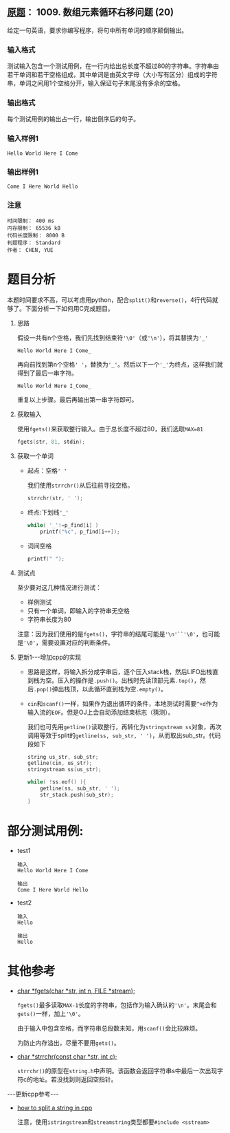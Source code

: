 ##	[原题](https://www.patest.cn/contests/pat-b-practise/1009)： 1009. 数组元素循环右移问题 (20)

给定一句英语，要求你编写程序，将句中所有单词的顺序颠倒输出。

###	输入格式

测试输入包含一个测试用例，在一行内给出总长度不超过80的字符串。字符串由若干单词和若干空格组成，其中单词是由英文字母（大小写有区分）组成的字符串，单词之间用1个空格分开，输入保证句子末尾没有多余的空格。

###	输出格式

每个测试用例的输出占一行，输出倒序后的句子。

###	输入样例1

	Hello World Here I Come

###	输出样例1

	Come I Here World Hello

###	注意

	时间限制： 400 ms
	内存限制： 65536 kB
	代码长度限制： 8000 B
	判题程序： Standard
	作者： CHEN, YUE

#	题目分析

本题时间要求不高，可以考虑用python，配合`split()`和`reverse()`，4行代码就够了。下面分析一下如何用C完成题目。

1.	思路

	假设一共有n个空格，我们先找到结束符`'\0'`（或`'\n'`），将其替换为`'_'`

	```
	Hello World Here I Come_
	```

	再向前找到第n个空格`' '`，替换为`'_'`。然后以下一个`'_'`为终点，这样我们就得到了最后一串字符。

	```
	Hello World Here I_Come_
	```

	重复以上步骤。最后再输出第一串字符即可。

2.	获取输入

	使用`fgets()`来获取整行输入。由于总长度不超过80，我们选取`MAX=81`

	```c
	fgets(str, 81, stdin);
	```

3.	获取一个单词

	*	起点：空格`' '`

		我们使用`strrchr()`从后往前寻找空格。

		```c
		strrchr(str, ' ');
		```

	*	终点:下划线`'_'`

		```c
		while( '_'!=p_find[i] )
			printf("%c", p_find[i++]);
		```

	*	词间空格
		
		```c
		printf(" ");
		```

4.	测试点

	至少要对这几种情况进行测试：

	*	样例测试
	*	只有一个单词，即输入的字符串无空格
	*	字符串长度为80

	注意：因为我们使用的是`fgets()`，字符串的结尾可能是`'\n'``'\0'`，也可能是`'\0'`，需要设置对应的判断条件。

5.	更新1---增加cpp的实现

	*	思路是这样，将输入拆分成字串后，逐个压入stack栈，然后LIFO出栈直到栈为空。压入的操作是`.push()`。出栈时先读顶部元素`.top()`，然后`.pop()`弹出栈顶，以此循环直到栈为空`.empty()`。

	*	`cin`和`scanf()`一样，如果作为退出循环的条件，本地测试时需要`^+d`作为输入流的`EOF`。但是OJ上会自动添加结束标志（猜测）。

		我们也可先用`getline()`读取整行，再转化为`stringstream ss`对象，再次调用等效于split的`getline(ss, sub_str, ' ')`，从而取出sub_str。代码段如下

		```cpp
		string us_str, sub_str;
		getline(cin, us_str);
		stringstream ss(us_str);

		while( !ss.eof() ){
			getline(ss, sub_str, ' ');
			str_stack.push(sub_str);
		}
		```

#	部分测试用例:

*	test1

		输入
		Hello World Here I Come

		输出
		Come I Here World Hello

*	test2

		输入
		Hello

		输出
		Hello

#	其他参考

*	[char *fgets(char *str, int n, FILE *stream);](https://www-s.acm.illinois.edu/webmonkeys/book/c_guide/2.12.html#fgets)

	`fgets()`最多读取`MAX-1`长度的字符串，包括作为输入确认的`'\n'`。末尾会和`gets()`一样，加上`'\0'`。

	由于输入中包含空格，而字符串总段数未知，用`scanf()`会比较麻烦。

	为防止内存溢出，尽量不要用`gets()`。

*	[char *strrchr(const char *str, int c);](https://www-s.acm.illinois.edu/webmonkeys/book/c_guide/2.14.html#strrchr)

	`strrchr()`的原型在`string.h`中声明。该函数会返回字符串s中最后一次出现字符c的地址。若没找到则返回空指针。

---更新cpp参考---

*	[how to split a string in cpp](http://www.cplusplus.com/faq/sequences/strings/split/)

	注意，使用`istringstream`和`streamstring`类型都要`#include <sstream>`

